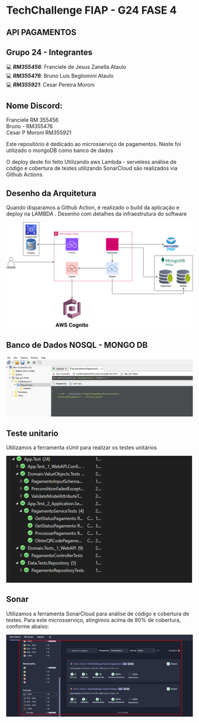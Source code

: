# TechChallenge FIAP - G24 FASE 4

## API PAGAMENTOS


## Grupo 24 - Integrantes
💻 *<b>RM355456</b>*: Franciele de Jesus Zanella Ataulo </br>
💻 *<b>RM355476</b>*: Bruno Luis Begliomini Ataulo </br>
💻 *<b>RM355921</b>*: Cesar Pereira Moroni </br>


## Nome Discord:
Franciele RM 355456</br>
Bruno - RM355476</br>
Cesar P Moroni RM355921</br>


Este repositório é dedicado ao microsserviço de pagamentos. Neste foi utilizado o mongoDB como banco de dados

O deploy deste foi feito Utilizando aws Lambda - serveless análise de código e cobertura de testes utilizando SonarCloud são realizados via Github Actions.

## Desenho da Arquitetura

Quando disparamos a Github Action, é realizado o build da aplicação e deploy na LAMBDA . Desenho com detalhes da infraestrutura do software

![image](assets/arquitetura.png)


## Banco de Dados NOSQL -  MONGO DB
![image1](assets/image1.png)


## Teste unitario

Utilizamos a ferramenta xUnit para realizar os testes unitários

![image2](assets/pag1.png)


## Sonar

Utilizamos a ferramenta SonarCloud para análise de código e cobertura de testes. Para este microsserviço, atingimos acima de 80% de cobertura, conforme abaixo:

![image3](assets/cobertura.png)
